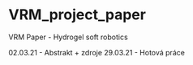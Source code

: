 # VRM_project_paper
VRM Paper - Hydrogel soft robotics

02.03.21 - Abstrakt + zdroje
29.03.21 - Hotová práce
